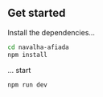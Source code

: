 


## Get started

Install the dependencies...

```bash
cd navalha-afiada
npm install
```

... start

```bash
npm run dev
```
